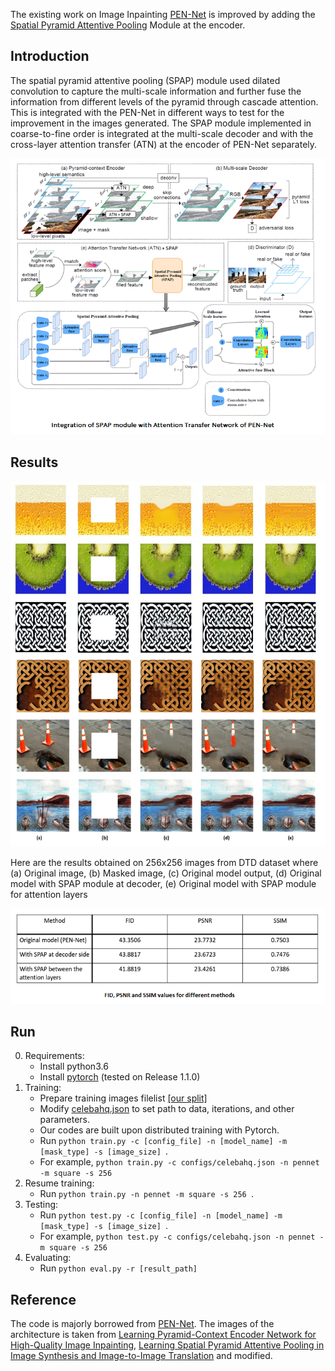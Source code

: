 The existing work on Image Inpainting [PEN-Net](https://github.com/researchmm/PEN-Net-for-Inpainting/blob/master/docs/PEN-Net.gif?raw=true) is improved by adding the [Spatial Pyramid Attentive Pooling](https://arxiv.org/abs/1901.06322) Module at the encoder.

<!-- ------------------------------------------------------------------------------ -->
## Introduction 
The spatial pyramid attentive pooling (SPAP) module used dilated convolution to capture the multi-scale information and further fuse the information from different levels of the pyramid through cascade attention. This is integrated with the PEN-Net in different ways to test for the improvement in the images generated. The SPAP module implemented in coarse-to-fine order is integrated at the multi-scale decoder and with the cross-layer attention transfer (ATN) at the encoder of PEN-Net separately. 

![PEN-Net_SPAP](https://github.com/rakshita111/Image-Completion-using-GANs/blob/main/docs/PEN-Net_SPAP.png?raw=true)



<!-- ------------------------------------------------------------------------------ -->
## Results 

![results](https://github.com/rakshita111/Image-Completion-using-GANs/blob/main/docs/generated_imgs.png?raw=true)

Here are the results obtained on 256x256 images from DTD dataset where (a) Original image, (b) Masked image, (c) Original model output, (d) Original model with SPAP module at decoder, (e) Original model with SPAP module for attention layers

![table](https://github.com/rakshita111/Image-Completion-using-GANs/blob/main/docs/table.png?raw=true)



<!-- -------------------------------------------------------- -->
## Run 

0. Requirements:
    * Install python3.6
    * Install [pytorch](https://pytorch.org/) (tested on Release 1.1.0)
1. Training:
    * Prepare training images filelist [[our split]](https://drive.google.com/open?id=1_j51UEiZluWz07qTGtJ7Pbfeyp1-aZBg)
    * Modify [celebahq.json](configs/celebahq.json) to set path to data, iterations, and other parameters.
    * Our codes are built upon distributed training with Pytorch.  
    * Run `python train.py -c [config_file] -n [model_name] -m [mask_type] -s [image_size] `. 
    * For example, `python train.py -c configs/celebahq.json -n pennet -m square -s 256 `
2. Resume training:
    * Run `python train.py -n pennet -m square -s 256 `.
3. Testing:
    * Run `python test.py -c [config_file] -n [model_name] -m [mask_type] -s [image_size] `. 
    * For example, `python test.py -c configs/celebahq.json -n pennet -m square -s 256 `
4. Evaluating:
    * Run `python eval.py -r [result_path]`
  
<!-- ----------------------------------------------------- -->
## Reference

The code is majorly borrowed from [PEN-Net](https://github.com/researchmm/PEN-Net-for-Inpainting/blob/master/docs/PEN-Net.gif?raw=true). The images of the architecture is taken from [Learning Pyramid-Context Encoder Network for High-Quality Image Inpainting](https://arxiv.org/pdf/1904.07475.pdf?raw=true), [Learning Spatial Pyramid Attentive Pooling in Image Synthesis and
Image-to-Image Translation](https://arxiv.org/abs/1901.06322) and modified. 

